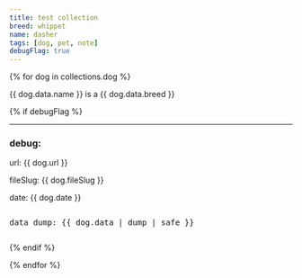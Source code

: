 ```yaml
---
title: test collection
breed: whippet
name: dasher
tags: [dog, pet, note]
debugFlag: true
---
```


{% for dog in collections.dog %}

<p>{{ dog.data.name }} is a {{ dog.data.breed }}</p>

{% if debugFlag %}
<hr>
<h3>debug:</h3>
<p>url: {{ dog.url }}</p>
<p>fileSlug: {{ dog.fileSlug }}</p>
<p>date: {{ dog.date }}</p>
<pre><p>data dump: {{ dog.data | dump | safe }}</p></pre>
{% endif %}

{% endfor %}
